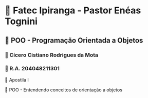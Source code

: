 # :school: Fatec Ipiranga - Pastor Enéas Tognini 
##  :pencil: POO - Programação Orientada a Objetos 

### :cop: Cícero Cistiano Rodrigues da Mota
### :checkered_flag: R.A. 204048211301


:green_book: Apostila I 

:pencil: POO - Entendendo conceitos de orientação a objetos 
